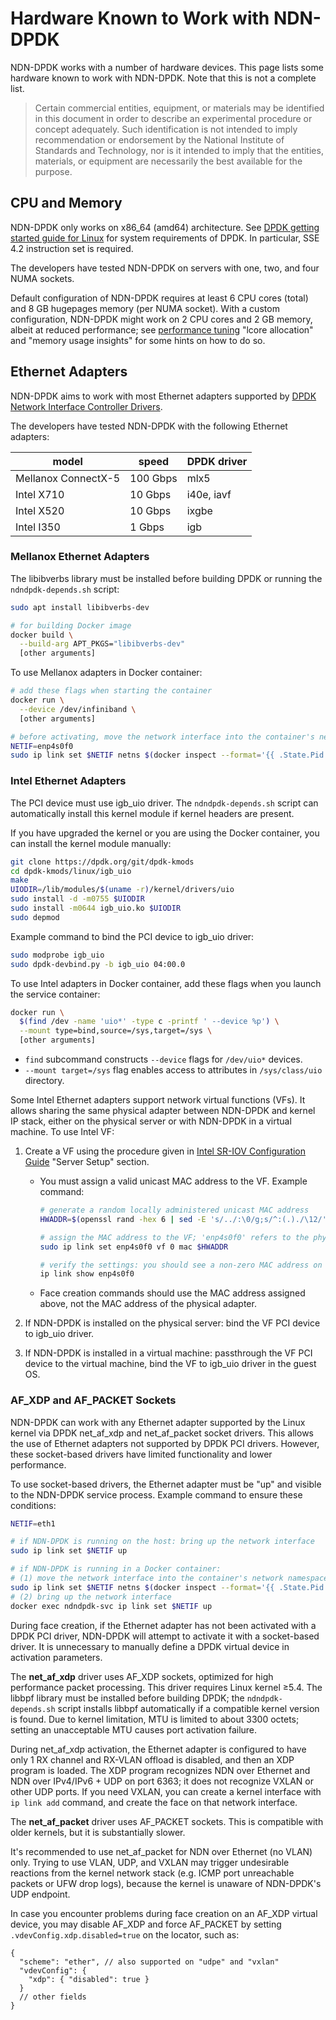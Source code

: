 # Hardware Known to Work with NDN-DPDK

NDN-DPDK works with a number of hardware devices.
This page lists some hardware known to work with NDN-DPDK.
Note that this is not a complete list.

> Certain commercial entities, equipment, or materials may be identified in this document in order to describe an experimental procedure or concept adequately.
> Such identification is not intended to imply recommendation or endorsement by the National Institute of Standards and Technology, nor is it intended to imply that the entities, materials, or equipment are necessarily the best available for the purpose.

## CPU and Memory

NDN-DPDK only works on x86\_64 (amd64) architecture.
See [DPDK getting started guide for Linux](https://doc.dpdk.org/guides/linux_gsg/) for system requirements of DPDK.
In particular, SSE 4.2 instruction set is required.

The developers have tested NDN-DPDK on servers with one, two, and four NUMA sockets.

Default configuration of NDN-DPDK requires at least 6 CPU cores (total) and 8 GB hugepages memory (per NUMA socket).
With a custom configuration, NDN-DPDK might work on 2 CPU cores and 2 GB memory, albeit at reduced performance; see [performance tuning](tuning.md) "lcore allocation" and "memory usage insights" for some hints on how to do so.

## Ethernet Adapters

NDN-DPDK aims to work with most Ethernet adapters supported by [DPDK Network Interface Controller Drivers](https://doc.dpdk.org/guides/nics/).

The developers have tested NDN-DPDK with the following Ethernet adapters:

model | speed | DPDK driver
-|-|-
Mellanox ConnectX-5 | 100 Gbps | mlx5
Intel X710 | 10 Gbps | i40e, iavf
Intel X520 | 10 Gbps | ixgbe
Intel I350 | 1 Gbps | igb

### Mellanox Ethernet Adapters

The libibverbs library must be installed before building DPDK or running the `ndndpdk-depends.sh` script:

```bash
sudo apt install libibverbs-dev

# for building Docker image
docker build \
  --build-arg APT_PKGS="libibverbs-dev"
  [other arguments]
```

To use Mellanox adapters in Docker container:

```bash
# add these flags when starting the container
docker run \
  --device /dev/infiniband \
  [other arguments]

# before activating, move the network interface into the container's network namespace
NETIF=enp4s0f0
sudo ip link set $NETIF netns $(docker inspect --format='{{ .State.Pid }}' ndndpdk-svc)
```

### Intel Ethernet Adapters

The PCI device must use igb\_uio driver.
The `ndndpdk-depends.sh` script can automatically install this kernel module if kernel headers are present.

If you have upgraded the kernel or you are using the Docker container, you can install the kernel module manually:

```bash
git clone https://dpdk.org/git/dpdk-kmods
cd dpdk-kmods/linux/igb_uio
make
UIODIR=/lib/modules/$(uname -r)/kernel/drivers/uio
sudo install -d -m0755 $UIODIR
sudo install -m0644 igb_uio.ko $UIODIR
sudo depmod
```

Example command to bind the PCI device to igb\_uio driver:

```bash
sudo modprobe igb_uio
sudo dpdk-devbind.py -b igb_uio 04:00.0
```

To use Intel adapters in Docker container, add these flags when you launch the service container:

```bash
docker run \
  $(find /dev -name 'uio*' -type c -printf ' --device %p') \
  --mount type=bind,source=/sys,target=/sys \
  [other arguments]
```

* `find` subcommand constructs `--device` flags for `/dev/uio*` devices.
* `--mount target=/sys` flag enables access to attributes in `/sys/class/uio` directory.

Some Intel Ethernet adapters support network virtual functions (VFs).
It allows sharing the same physical adapter between NDN-DPDK and kernel IP stack, either on the physical server or with NDN-DPDK in a virtual machine.
To use Intel VF:

1. Create a VF using the procedure given in [Intel SR-IOV Configuration Guide](https://www.intel.com/content/dam/www/public/us/en/documents/technology-briefs/xl710-sr-iov-config-guide-gbe-linux-brief.pdf) "Server Setup" section.

    * You must assign a valid unicast MAC address to the VF.
      Example command:

      ```bash
      # generate a random locally administered unicast MAC address
      HWADDR=$(openssl rand -hex 6 | sed -E 's/../:\0/g;s/^:(.)./\12/')

      # assign the MAC address to the VF; 'enp4s0f0' refers to the physical adapter
      sudo ip link set enp4s0f0 vf 0 mac $HWADDR

      # verify the settings: you should see a non-zero MAC address on 'vf 0' line
      ip link show enp4s0f0
      ```

    * Face creation commands should use the MAC address assigned above, not the MAC address of the physical adapter.

2. If NDN-DPDK is installed on the physical server: bind the VF PCI device to igb\_uio driver.

3. If NDN-DPDK is installed in a virtual machine: passthrough the VF PCI device to the virtual machine, bind the VF to igb\_uio driver in the guest OS.

### AF\_XDP and AF\_PACKET Sockets

NDN-DPDK can work with any Ethernet adapter supported by the Linux kernel via DPDK net\_af\_xdp and net\_af\_packet socket drivers.
This allows the use of Ethernet adapters not supported by DPDK PCI drivers.
However, these socket-based drivers have limited functionality and lower performance.

To use socket-based drivers, the Ethernet adapter must be "up" and visible to the NDN-DPDK service process.
Example command to ensure these conditions:

```bash
NETIF=eth1

# if NDN-DPDK is running on the host: bring up the network interface
sudo ip link set $NETIF up

# if NDN-DPDK is running in a Docker container:
# (1) move the network interface into the container's network namespace
sudo ip link set $NETIF netns $(docker inspect --format='{{ .State.Pid }}' ndndpdk-svc)
# (2) bring up the network interface
docker exec ndndpdk-svc ip link set $NETIF up
```

During face creation, if the Ethernet adapter has not been activated with a DPDK PCI driver, NDN-DPDK will attempt to activate it with a socket-based driver.
It is unnecessary to manually define a DPDK virtual device in activation parameters.

The **net\_af\_xdp** driver uses AF\_XDP sockets, optimized for high performance packet processing.
This driver requires Linux kernel ≥5.4.
The libbpf library must be installed before building DPDK; the `ndndpdk-depends.sh` script installs libbpf automatically if a compatible kernel version is found.
Due to kernel limitation, MTU is limited to about 3300 octets; setting an unacceptable MTU causes port activation failure.

During net\_af\_xdp activation, the Ethernet adapter is configured to have only 1 RX channel and RX-VLAN offload is disabled, and then an XDP program is loaded.
The XDP program recognizes NDN over Ethernet and NDN over IPv4/IPv6 + UDP on port 6363; it does not recognize VXLAN or other UDP ports.
If you need VXLAN, you can create a kernel interface with `ip link add` command, and create the face on that network interface.

The **net\_af\_packet** driver uses AF\_PACKET sockets.
This is compatible with older kernels, but it is substantially slower.

It's recommended to use net\_af\_packet for NDN over Ethernet (no VLAN) only.
Trying to use VLAN, UDP, and VXLAN may trigger undesirable reactions from the kernel network stack (e.g. ICMP port unreachable packets or UFW drop logs), because the kernel is unaware of NDN-DPDK's UDP endpoint.

In case you encounter problems during face creation on an AF\_XDP virtual device, you may disable AF\_XDP and force AF\_PACKET by setting `.vdevConfig.xdp.disabled=true` on the locator, such as:

```jsonc
{
  "scheme": "ether", // also supported on "udpe" and "vxlan"
  "vdevConfig": {
    "xdp": { "disabled": true }
  }
  // other fields
}
```
